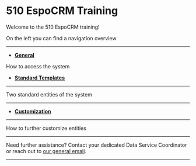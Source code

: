# 510 EspoCRM Training 


<!-- markdownlint-disable-next-line no-trailing-punctuation -->

Welcome to the 510 EspoCRM training!

On the left you can find a navigation overview 

---

<!-- markdownlint-disable -->
<div class="grid cards" markdown>

- [__General__](./General/index.md)

How to access the system
  
-  [__Standard Templates__](./standard/index.md)
  
 --- 

Two standard entities of the system 

---

-  [__Customization__](./rental/index.md)
  
---

How to further customize entities 


</div>

<!-- markdownlint-enable -->


---

Need further assistance? Contact your dedicated Data Service Coordinator
or reach out to [our general email](mailto:support@510.global).

---
